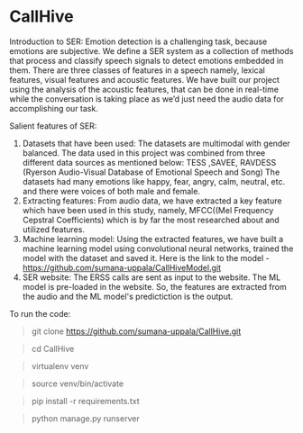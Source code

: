 # CallHive

Introduction to SER:
Emotion detection is a challenging task, because emotions are subjective. We define a SER system as a collection of methods that process and classify speech signals to detect emotions embedded in them. There are three classes of features in a speech namely, lexical features, visual features and acoustic features. We have built our project using the analysis of the acoustic features, that can be done in real-time while the conversation is taking place as we’d just need the audio data for accomplishing our task.

Salient features of SER:
1) Datasets that have been used:
The datasets are multimodal with gender balanced.
The data used in this project was combined from three different data sources as mentioned below:
TESS ,SAVEE, RAVDESS (Ryerson Audio-Visual Database of Emotional Speech and Song)
The datasets had many emotions like happy, fear, angry, calm, neutral, etc. and there were voices of both male and female.
2) Extracting features:
From audio data, we have extracted a key feature which have been used in this study, namely, MFCC((Mel Frequency Cepstral Coefficients) which is by far the most researched about and utilized features.
3) Machine learning model:
Using the extracted features, we have built a machine learning model using convolutional neural networks, trained the model with the dataset and saved it.
Here is the link to the model - https://github.com/sumana-uppala/CallHiveModel.git
4) SER website:
The ERSS calls are sent as input to the website. The ML model is pre-loaded in the website. So, the features are extracted from the audio and the ML model's predictiction is the output.


To run the code:

> git clone https://github.com/sumana-uppala/CallHive.git

> cd CallHive

> virtualenv venv

> source venv/bin/activate

> pip install -r requirements.txt

> python manage.py runserver
